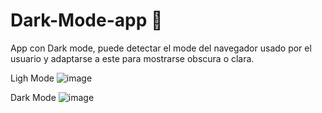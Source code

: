 # Dark-Mode-app 🌙

App con Dark mode, puede detectar el mode del navegador usado por el usuario y adaptarse a este para mostrarse obscura o clara.


Ligh Mode
![image](https://user-images.githubusercontent.com/95048921/179852297-e1da52df-1694-4a89-86ab-d6be90315ae8.png)

Dark Mode
![image](https://user-images.githubusercontent.com/95048921/179852423-6d643700-c547-407b-9773-6f702bc0e3db.png)

